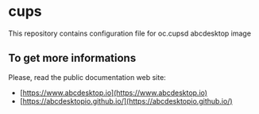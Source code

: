 # cups

This repository contains configuration file for oc.cupsd abcdesktop image

## To get more informations

Please, read the public documentation web site:
* [https://www.abcdesktop.io](https://www.abcdesktop.io)
* [https://abcdesktopio.github.io/](https://abcdesktopio.github.io/)
